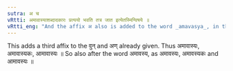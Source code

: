 ```yaml
---
sutra: अ च
vRtti: अमावास्याशब्दादकारः प्रत्ययो भवति तत्र जात इत्येतस्मिन्विषये ॥
vRtti_eng: "And the affix अ also is added to the word _amavasya_, in the sense of 'born therein'."
---
```

This adds a third affix to the वुन् and अण् already given. Thus अमावास्यः, अमावास्यकः, आमावास्यः ॥ So also after the word अमावस्य, as अमावस्यः, अमावस्यकः and आमावस्यः ॥
